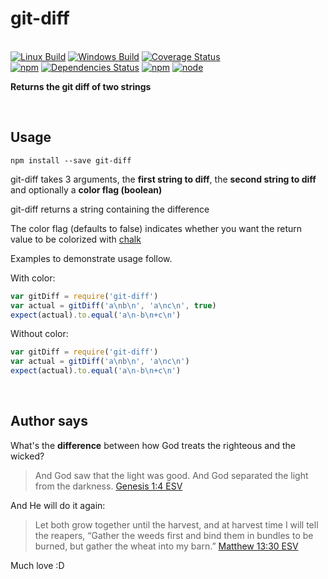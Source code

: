 # git-diff

<br>[![Linux Build](https://img.shields.io/travis/danday74/git-diff/master.svg?label=linux)](https://travis-ci.org/danday74/git-diff)
[![Windows Build](https://img.shields.io/appveyor/ci/danday74/git-diff/master.svg?label=windows)](https://ci.appveyor.com/project/danday74/git-diff)
[![Coverage Status](https://coveralls.io/repos/github/danday74/git-diff/badge.svg)](https://coveralls.io/github/danday74/git-diff)
<br>[![npm](https://img.shields.io/npm/v/git-diff.svg)](https://www.npmjs.com/package/git-diff)
[![Dependencies Status](https://david-dm.org/danday74/git-diff/status.svg)](https://david-dm.org/danday74/git-diff)
[![npm](https://img.shields.io/npm/dm/git-diff.svg)](https://www.npmjs.com/package/git-diff)
[![node](https://img.shields.io/node/v/git-diff.svg)](https://www.npmjs.com/package/git-diff)

**Returns the git diff of two strings**



<br>

## Usage

`npm install --save git-diff`

git-diff takes 3 arguments, the **first string to diff**, the **second string to diff** and optionally a **color flag (boolean)**

git-diff returns a string containing the difference
 
The color flag (defaults to false) indicates whether you want the return value to be colorized with [chalk](https://www.npmjs.com/package/chalk)

Examples to demonstrate usage follow.
 
With color:

```javascript 1.5
var gitDiff = require('git-diff')
var actual = gitDiff('a\nb\n', 'a\nc\n', true)
expect(actual).to.equal('a\n-b\n+c\n')
```

Without color:

```javascript 1.5
var gitDiff = require('git-diff')
var actual = gitDiff('a\nb\n', 'a\nc\n')
expect(actual).to.equal('a\n-b\n+c\n')
```



<br>

## Author says

What's the **difference** between how God treats the righteous and the wicked?

> And God saw that the light was good. And God separated the light from the darkness. [Genesis 1:4 ESV](https://www.biblegateway.com/passage/?search=Genesis+1%3A4&version=ESV)

And He will do it again:

> Let both grow together until the harvest, and at harvest time I will tell the reapers, “Gather the weeds first and bind them in bundles to be burned, but gather the wheat into my barn.” [Matthew 13:30 ESV](https://www.biblegateway.com/passage/?search=matthew+13%3A30&version=ESV)

Much love :D



<br><br><br><br><br>
